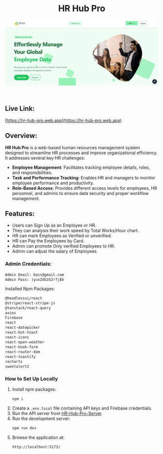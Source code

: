 
<h1 align="center">HR Hub Pro </h1>


<p align="center">
  <img src="public/Screenshot.png" alt="Hr Hub Pro">
</p>
<br>


## Live Link:

 [https://hr-hub-pro.web.app](https://hr-hub-pro.web.app) 

## Overview:
**HR Hub Pro** is a web-based human resources management system designed to streamline HR processes and improve organizational efficiency. It addresses several key HR challenges:

- **Employee Management**: Facilitates tracking employee details, roles, and responsibilities.
- **Task and Performance Tracking**: Enables HR and managers to monitor employee performance and productivity.
- **Role-Based Access**: Provides different access levels for employees, HR personnel, and admins to ensure data security and proper workflow management.


## Features: 
* Users can Sign Up as an Employee or HR.
* They can analysis their work speed by Total Works/Hour chart.
* HR can mark Employees as Verified or unverified.
* HR can Pay the Employees by Card.
* Admin can promote Only verified Employees to HR.
* Admin can adjust the salary of Employees.


### Admin Credentials:
```
Admin Email: boss@gmail.com
Admin Pass: )yuxZdUzG3!fj8b
```


Installed Npm Packages:
```
@headlessui/react
@stripe/react-stripe-js
@tanstack/react-query
axios
Firebase
react
react-datepicker
react-hot-toast
react-icons
react-open-weather
react-hook-form
react-router-dom
react-toastify
recharts
sweetalert2
```

### How to Set Up Locally

1. Install npm packages:
    ```sh
    npm i
    ```
2. Create a `.env.local` file containing API keys and Firebase credentials.
3. Run the API server from [HR-Hub-Pro-Server](https://github.com/younusFoysal/HR-Hub-Pro-Server).
4. Run the development server:
    ```sh
    npm run dev
    ```
5. Browse the application at:
    ```sh
    http://localhost:5173/
    ```

